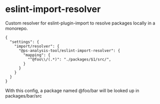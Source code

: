 # eslint-import-resolver

Custom resolver for eslint-plugin-import to resolve packages locally in a monorepo.

```
{
  "settings": {
    "import/resolver": {
      "@ps-analysis-tool/eslint-import-resolver": {
        "mapping": {
          "^@foo\\/(.*)": "./packages/$1/src/",
        }
      }
    }
  }
}
```

With this config, a package named @foo/bar will be looked up in packages/bar/src